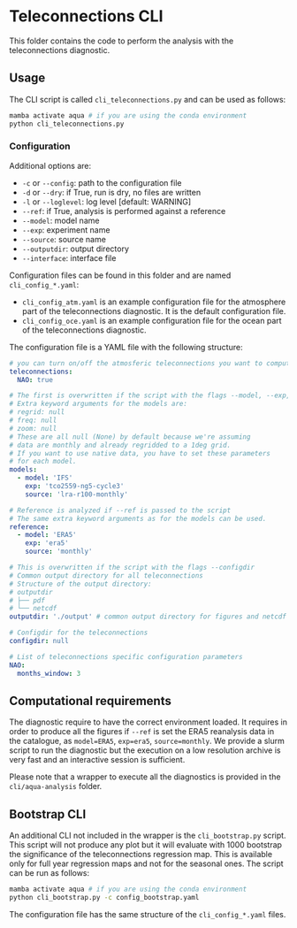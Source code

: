 # Teleconnections CLI

This folder contains the code to perform the analysis with the teleconnections diagnostic.

## Usage

The CLI script is called `cli_teleconnections.py` and can be used as follows:

```bash
mamba activate aqua # if you are using the conda environment
python cli_teleconnections.py
```

### Configuration

Additional options are:
-  `-c` or `--config`: path to the configuration file
-  `-d` or `--dry`: if True, run is dry, no files are written
-  `-l` or `--loglevel`: log level [default: WARNING]
-  `--ref`: if True, analysis is performed against a reference
-  `--model`: model name
-  `--exp`: experiment name
-  `--source`: source name
-  `--outputdir`: output directory
-  `--interface`: interface file

Configuration files can be found in this folder and are named `cli_config_*.yaml`:
- `cli_config_atm.yaml` is an example configuration file for the atmosphere part of the teleconnections diagnostic. It is the default configuration file.
- `cli_config_oce.yaml` is an example configuration file for the ocean part of the teleconnections diagnostic.

The configuration file is a YAML file with the following structure:

```yaml
# you can turn on/off the atmosferic teleconnections you want to compute
teleconnections:
  NAO: true

# The first is overwritten if the script with the flags --model, --exp, --source
# Extra keyword arguments for the models are:
# regrid: null
# freq: null
# zoom: null
# These are all null (None) by default because we're assuming
# data are monthly and already regridded to a 1deg grid.
# If you want to use native data, you have to set these parameters
# for each model.
models:
  - model: 'IFS'
    exp: 'tco2559-ng5-cycle3'
    source: 'lra-r100-monthly'

# Reference is analyzed if --ref is passed to the script
# The same extra keyword arguments as for the models can be used.
reference:
  - model: 'ERA5'
    exp: 'era5'
    source: 'monthly'

# This is overwritten if the script with the flags --configdir
# Common output directory for all teleconnections
# Structure of the output directory:
# outputdir
# ├── pdf
# └── netcdf
outputdir: './output' # common output directory for figures and netcdf files

# Configdir for the teleconnections
configdir: null

# List of teleconnections specific configuration parameters
NAO:
  months_window: 3
```

## Computational requirements

The diagnostic require to have the correct environment loaded.
It requires in order to produce all the figures if `--ref` is set the ERA5 reanalysis data in the catalogue, as `model=ERA5`, `exp=era5`, `source=monthly`.
We provide a slurm script to run the diagnostic but the execution on a low resolution archive is very fast and an interactive session is sufficient.

Please note that a wrapper to execute all the diagnostics is provided in the `cli/aqua-analysis` folder.

## Bootstrap CLI

An additional CLI not included in the wrapper is the `cli_bootstrap.py` script.
This script will not produce any plot but it will evaluate with 1000 bootstrap the significance of the teleconnections regression map.
This is available only for full year regression maps and not for the seasonal ones.
The script can be run as follows:

```bash
mamba activate aqua # if you are using the conda environment
python cli_bootstrap.py -c config_bootstrap.yaml
```

The configuration file has the same structure of the `cli_config_*.yaml` files.